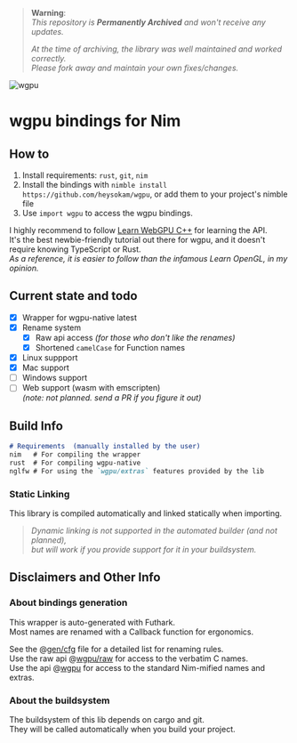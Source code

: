 > **Warning**:  
> _This repository is **Permanently Archived** and won't receive any updates._  
>
> _At the time of archiving, the library was well maintained and worked correctly._  
> _Please fork away and maintain your own fixes/changes._  

![wgpu](./doc/res/gh_banner.png)
# wgpu bindings for Nim
## How to
1. Install requirements: `rust`, `git`, `nim`  
2. Install the bindings with `nimble install https://github.com/heysokam/wgpu`, or add them to your project's nimble file  
3. Use `import wgpu` to access the wgpu bindings.  

I highly recommend to follow [Learn WebGPU C++](https://eliemichel.github.io/LearnWebGPU/) for learning the API.  
It's the best newbie-friendly tutorial out there for wgpu, and it doesn't require knowing TypeScript or Rust.  
_As a reference, it is easier to follow than the infamous Learn OpenGL, in my opinion._  

## Current state and todo
- [x] Wrapper for wgpu-native latest
- [x] Rename system
  - [x] Raw api access  _(for those who don't like the renames)_
  - [x] Shortened `camelCase` for Function names
- [x] Linux suppport
- [x] Mac support
- [ ] Windows support
- [ ] Web support (wasm with emscripten)  
      _(note: not planned. send a PR if you figure it out)_

## Build Info
```md
# Requirements  (manually installed by the user)
nim   # For compiling the wrapper
rust  # For compiling wgpu-native
nglfw # For using the `wgpu/extras` features provided by the lib
```

### Static Linking
This library is compiled automatically and linked statically when importing.  
> _Dynamic linking is not supported in the automated builder (and not planned),_  
> _but will work if you provide support for it in your buildsystem._  


## Disclaimers and Other Info
### About bindings generation
This wrapper is auto-generated with Futhark.  
Most names are renamed with a Callback function for ergonomics.  

See the @[gen/cfg](./gen/cfg.nim) file for a detailed list for renaming rules.  
Use the raw api @[wgpu/raw](./src/wgpu/raw.nim) for access to the verbatim C names.  
Use the api @[wgpu](./src/wgpu.nim) for access to the standard Nim-mified names and extras.  

### About the buildsystem
The buildsystem of this lib depends on cargo and git.  
They will be called automatically when you build your project.  
